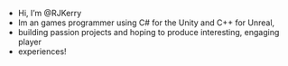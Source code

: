 - Hi, I’m @RJKerry
- Im an games programmer using C# for the Unity and C++ for Unreal,
- building passion projects and hoping to produce interesting, engaging player
- experiences!
